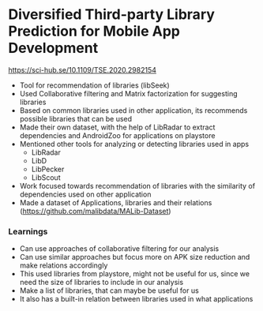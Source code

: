 # Diversified Third-party Library Prediction for Mobile App Development

https://sci-hub.se/10.1109/TSE.2020.2982154

- Tool for recommendation of libraries (libSeek)
- Used Collaborative filtering and Matrix factorization for suggesting libraries
- Based on common libraries used in other application, its recommends possible libraries that can be used
- Made their own dataset, with the help of LibRadar to extract dependencies and AndroidZoo for applications on playstore
- Mentioned other tools for analyzing or detecting libraries used in apps
  - LibRadar
  - LibD 
  - LibPecker 
  - LibScout
- Work focused towards recommendation of libraries with the similarity of dependencies used on other application
- Made a dataset of Applications, libraries and their relations (https://github.com/malibdata/MALib-Dataset)

### Learnings
- Can use approaches of collaborative filtering for our analysis
- Can use similar approaches but focus more on APK size reduction and make relations accordingly
- This used libraries from playstore, might not be useful for us, since we need the size of libraries to include in our analysis
- Make a list of libraries, that can maybe be useful for us
- It also has a built-in relation between libraries used in what applications